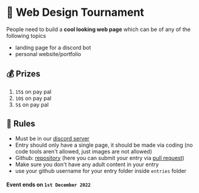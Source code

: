 # 🎨 Web Design Tournament

People need to build a **cool looking web page** which can be of any of the following topics
- landing page for a discord bot
- personal website/portfolio 

## 💰 Prizes
1. `15$` on pay pal
2. `10$` on pay pal
3. `5$` on pay pal

## 📜 Rules
- Must be in our [discord server](https://discord.gg/krazydev)
- Entry should only have a single page, it should be made via coding (no code tools aren't allowed, just images are not allowed)
- Github: [repository](https://github.com/KartikeSingh/single-paged-web-dev) (here you can submit your entry via [pull request](https://docs.github.com/en/pull-requests/collaborating-with-pull-requests/proposing-changes-to-your-work-with-pull-requests/about-pull-requests))
- Make sure you don't have any adult content in your entry
- use your github username for your entry folder inside `entries` folder

#### Event **ends** on `1st December 2022`